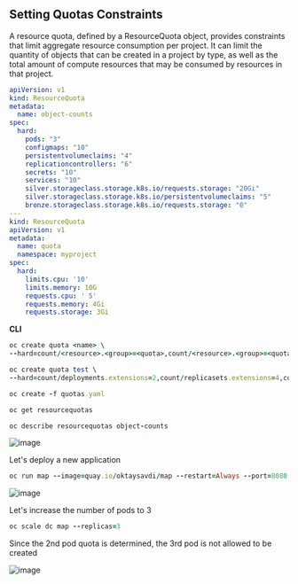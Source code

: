 ## Setting Quotas Constraints

A resource quota, defined by a ResourceQuota object, provides constraints that limit aggregate resource consumption per project. It can limit the quantity of objects that can be created in a project by type, as well as the total amount of compute resources that may be consumed by resources in that project.

```yaml
apiVersion: v1
kind: ResourceQuota
metadata:
  name: object-counts
spec:
  hard:
    pods: "3" 
    configmaps: "10" 
    persistentvolumeclaims: "4" 
    replicationcontrollers: "6" 
    secrets: "10" 
    services: "10"
    silver.storageclass.storage.k8s.io/requests.storage: "20Gi"
    silver.storageclass.storage.k8s.io/persistentvolumeclaims: "5"
    bronze.storageclass.storage.k8s.io/requests.storage: "0"
---
kind: ResourceQuota
apiVersion: v1
metadata:
  name: quota
  namespace: myproject
spec:
  hard:
    limits.cpu: '10'
    limits.memory: 10G
    requests.cpu: ' 5'
    requests.memory: 4Gi
    requests.storage: 3Gi
```

**CLI**
```ruby
oc create quota <name> \
--hard=count/<resource>.<group>=<quota>,count/<resource>.<group>=<quota>

oc create quota test \
--hard=count/deployments.extensions=2,count/replicasets.extensions=4,count/pods=3,count/secrets=4
```
```ruby
oc create -f quotas.yaml

oc get resourcequotas

oc describe resourcequotas object-counts
```
![image](https://user-images.githubusercontent.com/3519706/90726085-d353a680-e2c9-11ea-9d2d-9ae3afb13f62.png)

Let's deploy a new application
```ruby
oc run map --image=quay.io/oktaysavdi/map --restart=Always --port=8080
```
![image](https://user-images.githubusercontent.com/3519706/90726317-32192000-e2ca-11ea-8472-2d11b303c249.png)

Let's increase the number of pods to 3
```ruby
oc scale dc map --replicas=3
```
Since the 2nd pod quota is determined, the 3rd pod is not allowed to be created

![image](https://user-images.githubusercontent.com/3519706/90726459-6bea2680-e2ca-11ea-8e45-c617988419f2.png)
